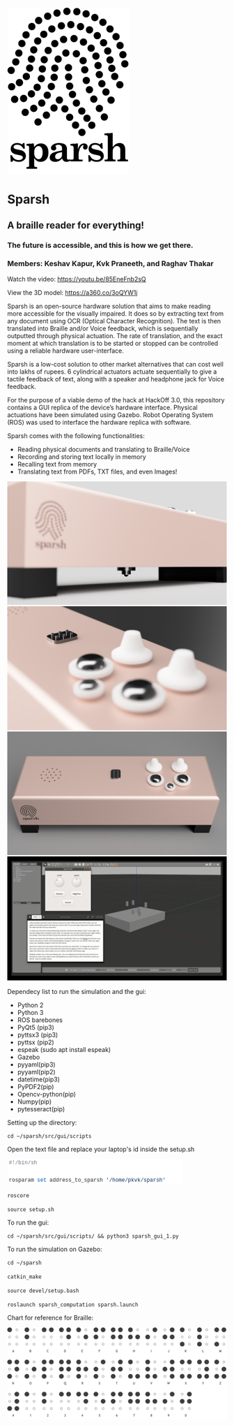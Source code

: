 ![picture](readme_assets/Asset_1.png)
# Sparsh


## A braille reader for everything!

### The future is accessible, and this is how we get there.
### Members: Keshav Kapur, Kvk Praneeth, and Raghav Thakar

Watch the video: https://youtu.be/85EneFnb2sQ

View the 3D model: https://a360.co/3oQYW1j

Sparsh is an open-source hardware solution that aims to make reading more accessible for the visually impaired. It does so by extracting text from any document using OCR (Optical Character Recognition). The text is then translated into Braille and/or Voice feedback, which is sequentially outputted through physical actuation. The rate of translation, and the exact moment at which translation is to be started or stopped can be controlled using a reliable hardware user-interface.

Sparsh is a low-cost solution to other market alternatives that can cost well into lakhs of rupees. 6 cylindrical actuators actuate sequentially to give a tactile feedback of text, along with a speaker and headphone jack for Voice feedback.

For the purpose of a viable demo of the hack at HackOff 3.0, this repository contains a GUI replica of the device’s hardware interface. Physical actuations have been simulated using Gazebo. Robot Operating System (ROS) was used to interface the hardware replica with software.

Sparsh comes with the following functionalities:
-    Reading physical documents and translating to Braille/Voice
-    Recording and storing text locally in memory
-    Recalling text from memory
-    Translating text from PDFs, TXT files, and even Images!

![picture](readme_assets/sparsh_v13_camera.PNG)
![picture](readme_assets/sparsh_v13_closeup.PNG)
![picture](readme_assets/sparsh_v13_front_top.PNG)
![picture](readme_assets/gif_1.gif)

Dependecy list to run the simulation and the gui:

* Python 2 
* Python 3
* ROS barebones
* PyQt5 (pip3)
* pyttsx3 (pip3)
* pyttsx (pip2)
* espeak (sudo apt install espeak)
* Gazebo
* pyyaml(pip3)
* pyyaml(pip2)
* datetime(pip3)
* PyPDF2(pip)
* Opencv-python(pip)
* Numpy(pip)
* pytesseract(pip)

Setting up the directory:



```
cd ~/sparsh/src/gui/scripts
```
Open the text file and replace your laptop's id inside the setup.sh

![picture](readme_assets/setup.png)

```
roscore

source setup.sh
```

To run the gui:
```
cd ~/sparsh/src/gui/scripts/ && python3 sparsh_gui_1.py
```

To run the simulation on Gazebo:
```
cd ~/sparsh

catkin_make

source devel/setup.bash

roslaunch sparsh_computation sparsh.launch
```

Chart for reference for Braille:

![picture](readme_assets/braille-chart.png)


